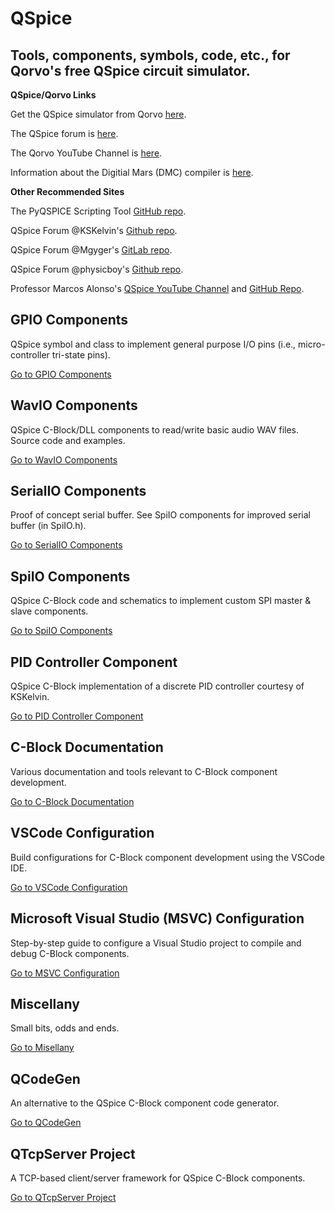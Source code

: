 # QSpice

## Tools, components, symbols, code, etc., for Qorvo's free QSpice circuit simulator.

**QSpice/Qorvo Links**

Get the QSpice simulator from Qorvo [here](https://www.qorvo.com/).

The QSpice forum is [here](https://forum.qorvo.com/c/qspice/).

The Qorvo YouTube Channel is [here](https://www.youtube.com/c/qorvo).

Information about the Digitial Mars (DMC) compiler is [here](README_DMC.md).

**Other Recommended Sites**

The PyQSPICE Scripting Tool [GitHub repo](https://github.com/Qorvo/PyQSPICE).

QSpice Forum @KSKelvin's [Github repo](https://github.com/KSKelvin-Github/Qspice/).

QSpice Forum @Mgyger's [GitLab repo](https://gitlab.com/mgyger/qspice-symbols/).

QSpice Forum @physicboy's [Github repo](https://github.com/physicboy/QSPICE).

Professor Marcos Alonso's [QSpice YouTube Channel](https://www.youtube.com/@MarcosAlonsoElectronics) and [GitHub Repo](https://github.com/marcosalonsoelectronics/website).

## GPIO Components
QSpice symbol and class to implement general purpose I/O pins (i.e., micro-controller tri-state pins).

[Go to GPIO Components](./GPIO/)

## WavIO Components
QSpice C-Block/DLL components to read/write basic audio WAV files.  Source code and examples.

[Go to WavIO Components](./WavIO/)

## SerialIO Components
Proof of concept serial buffer.  See SpiIO components for improved serial buffer (in SpiIO.h).

[Go to SerialIO Components](./SerialIO/)

## SpiIO Components
QSpice C-Block code and schematics to implement custom SPI master & slave components.

[Go to SpiIO Components](./SpiIO/)

## PID Controller Component
QSpice C-Block implementation of a discrete PID controller courtesy of KSKelvin.

[Go to PID Controller Component](./PID_Controller/)

## C-Block Documentation
Various documentation and tools relevant to C-Block component development.

[Go to C-Block Documentation](./CBlock_Doc/)

## VSCode Configuration
Build configurations for C-Block component development using the VSCode IDE.

[Go to VSCode Configuration](./VSCode/)

## Microsoft Visual Studio (MSVC) Configuration
Step-by-step guide to configure a Visual Studio project to compile and debug C-Block components.

[Go to MSVC Configuration](./MSVS/)

## Miscellany
Small bits, odds and ends.

[Go to Misellany](./Miscellany/)

## QCodeGen
An alternative to the QSpice C-Block component code generator.

[Go to QCodeGen](./QCodeGen/)

## QTcpServer Project
A TCP-based client/server framework for QSpice C-Block components.

[Go to QTcpServer Project](./QTcpServer_Project/)
